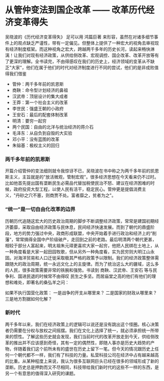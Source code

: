 # 从管仲变法到国企改革 —— 改革历代经济变革得失

吴晓波的《历代经济变革得失》 足可以用 鸿篇巨著 来形容，虽然在对诸多细节事件上的观点缺乏严谨性，带有一定偏见。但整体上提供了一种宏大的视角去审视现有经济制度框架。而这种视角之宏大，跨越两千多年的历史长河，读起来畅快淋漓！让我们对现有经济政策，从供给侧改革、宏观调控、国企改革、改革开放等有了更深的理解。全书读完，不由得感叹在我们的历史上，经济领域的变革从不缺乏"大家"，他们在属于他们的时代对经济制度进行不同的尝试，他们的是非成败值得我们借鉴

- 管仲：两千多年前的凯恩斯
- 商鞅：命令型计划经济的鼻祖
- 汉武帝：顶层设计的集大成者
- 王莽：第一个社会主义的改革
- 李世民：强盛王朝的小政府
- 王安石：最后的配套体制改革
- 明清：要穷一起穷
- 两个民国：自由的北洋与统治经济的蒋介石
- 毛泽东：从自负到自毁的大实验
- 邓小平：没有蓝图的改革
- 朱镕基：极权主义的回归

### 两千多年前的凯恩斯

开篇介绍管仲的变法细则就令我惊讶不已，吴晓波在书中称之为两千多年前的凯恩斯主义，主旨就是的"放活微观，管制宏观"。很多经济思想在今天看来仍不过时。比如他首先提出国有垄断民生必需品代替加税使民治不怒、建议在经济困难的时候，政府投资大型工程，以使人民有活干，稳定民心。管仲更是提倡消费主义，"丹砂之穴不塞，则商贾不处。富者靡之，贫者为之"。

### “统一”是一切自由化改革的边界

历朝历代追随这宏大的历史政治周期的脚步不断调整经济政策，常常是建国初期经济萎靡，采取自由经济政策与民休息，民间经济快速发展。而到了朝代的鼎盛阶段，地方的势力强过中央，政商形成联盟，中央开始着手进行政治和经济上的“削藩“，常常搞得全国中产阶级破产，走回到之前的老路。最后明清两个朝代更甚，相较于部分人富起来，明太祖朱元璋更喜欢大家一起穷，他把人民绑在土地上，从一种角度看是大家一起田园牧歌，但从另外一种角度看，实为民穷则大明江山永固。对海洋贸易和人口迁徙采取极其严格的政策予以限制。我们的经济政策整体需跟随大的政治周期，统一永远文化上的主旋律。而为了统治这么大的疆域，这么多的人民，很多政策需要非常的铁腕和强势。书读到 商鞅、汉武帝、王安石 等与民争利、国进民退的时候常不由得叹 民生之多坚。而居庙堂之高的他们有他们的理想和难处，即著名的桑弘羊之问：

如果不执行国营化政策：
一是战争的开支从哪里来？
二是国家的财政从哪里来？
三是地方割据如何化解？

### 新时代

两千多年以来，我们在经济政策上的逻辑可以说还是没有跳出这个怪圈。核心决策者仍需要在分权与放权之间摇摆。我们在文化上选择了统一，就必须承担统一所带来的惯性。了解这些历史就会发现，我们当前时代的改革开放走到今天，供给侧改革的推出并不应该感到奇怪，其有一定的偶然性，即随人事亦是历史大趋势的产物，伴随着我们这个前所未有的盛世在历史上留下一笔。但今天的情况跟历史上任何一个朝代都不一样，我们有了科技的力量。私营科技公司在经济中占有越来越高的比重。从某种程度上来说，我认为很多互联网巨头已经在很多的领域形成了新的垄断。历史总是押韵而又不尽相同，科技带给我们新时代的这些不一样的东西，是另一个有意思的值得深入研究的课题。
